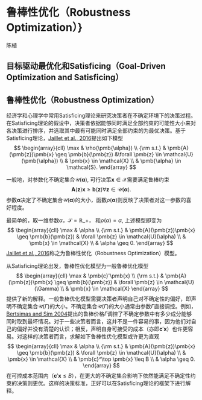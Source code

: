 # 鲁棒性优化（Robustness Optimization）}
陈植

## 目标驱动最优化和Satisficing（Goal-Driven Optimization and Satisficing）

## 鲁棒性优化（Robustness Optimization）
经济学和心理学中常用Satisficing理论来研究决策者在不确定环境下的决策过程。在Satisficing理论的假设中，决策者依据能够同时满足全部约束的可能性大小来对各决策进行排序，并选取其中最有可能同时满足全部约束的为最优决策。基于Satisficing理论，[Jaillet et al., 2016](http://www.optimization-online.org/DB_HTML/2016/01/5310.html)提出如下模型
$$
\begin{array}{cll}
\max & \rho(\pmb{\alpha}) \\
{\rm s.t.} & \pmb{A}(\pmb{z})\pmb{x} \geq \pmb{b}(\pmb{z}) &\forall \pmb{z} \in \mathcal{U}(\pmb{\alpha}) \\
& \pmb{x} \in \mathcal{X} \\
& \pmb{\alpha} \in \mathcal{S}. 
\end{array}
$$

一般地，对参数化不确定集合$\mathcal{U}(\pmb{\alpha})$, 可行决策$\pmb{x} \in \mathcal{X}$需要满足鲁棒约束
$$
\pmb{A}(\pmb{z})\pmb{x} \geq \pmb{b}(\pmb{z})    \forall \pmb{z} \in \mathcal{U}(\pmb{\alpha}).
$$
参数$\pmb{\alpha}$决定了不确定集合$\mathcal{U}(\pmb{\alpha})$的大小，函数$\rho(\pmb{\alpha})$则反映了决策者对这一参数的喜好程度。

最简单的，取一维参数$\alpha$，$\mathcal{S} = \mathbb{R}\_+$， 和$\rho(\alpha) = \alpha$, 上述模型即变为
$$
\begin{array}{cll}
\max & \alpha \\
{\rm s.t.} & \pmb{A}(\pmb{z})\pmb{x} \geq \pmb{b}(\pmb{z}) & \forall \pmb{z} \in \mathcal{U}(\alpha) \\
& \pmb{x} \in \mathcal{X} \\
& \alpha \geq 0. 
\end{array}
$$
[Jaillet et al., 2016](http://www.optimization-online.org/DB_HTML/2016/01/5310.html)称之为鲁棒性优化（Robustness Optimization）模型。 

从Satisficing理论出发，鲁棒性优化模型为一般鲁棒优化模型
$$
\begin{array}{cll}
\max & \pmb{c}'\pmb{x} \\
{\rm s.t.} & \pmb{A}(\pmb{z})\pmb{x} \geq \pmb{b}(\pmb{z}) & \forall \pmb{z} \in \mathcal{U}(\Gamma) \\
& \pmb{x} \in \mathcal{X}
\end{array}
$$
提供了新的解释。一般鲁棒优化模型需要决策者声明自己对不确定性的偏好，即声明不确定集合$\mathcal{U}(\Gamma)$的大小。不确定集合$\mathcal{U}(\Gamma)$的大小通常由参数$\Gamma$直接调控。例如，[Bertsimas and Sim 2004](https://pubsonline.informs.org/doi/abs/10.1287/opre.1030.0065?journalCode=opre)提出的鲁棒价格$\Gamma$调控了不确定参数中有多少成分能够同时取到最坏情况。对于一些决策者而言，这并不是一件容易的事，因为他们对自己的偏好并没有清楚的认识；相反，声明自身可接受的成本（亦即$\pmb{c}'\pmb{x}$）也许更容易。对这样的决策者而言，求解如下鲁棒性优化模型或许更为直观
$$
\begin{array}{cll}
\max & \alpha \\
{\rm s.t.} & \pmb{A}(\pmb{z})\pmb{x} \geq \pmb{b}(\pmb{z}) & \forall \pmb{z} \in \mathcal{U}(\alpha) \\
& \pmb{x} \in \mathcal{X} \\
& \pmb{c}^\top \pmb{x} \leq B \\
& \alpha \geq 0. 
\end{array}
$$
在可控成本范围内（$\pmb{c}'\pmb{x} \leq B$），在更大的不确定集合影响下依然能满足不确定性约束的决策则更优。这样的决策标准，正好可以在Satisficing理论的框架下进行解释。
